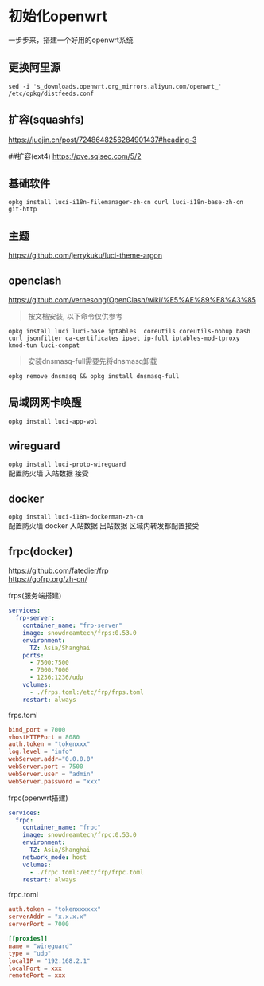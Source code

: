 # 初始化openwrt
 一步步来，搭建一个好用的openwrt系统
##

## 更换阿里源  
```
sed -i 's_downloads.openwrt.org_mirrors.aliyun.com/openwrt_' /etc/opkg/distfeeds.conf
```

## 扩容(squashfs)
https://juejin.cn/post/7248648256284901437#heading-3

##扩容(ext4)
https://pve.sqlsec.com/5/2

## 基础软件
`opkg install luci-i18n-filemanager-zh-cn curl luci-i18n-base-zh-cn git-http`

## 主题
https://github.com/jerrykuku/luci-theme-argon

## openclash
https://github.com/vernesong/OpenClash/wiki/%E5%AE%89%E8%A3%85
> 按文档安装, 以下命令仅供参考  

`opkg install luci luci-base iptables  coreutils coreutils-nohup bash curl jsonfilter ca-certificates ipset ip-full iptables-mod-tproxy kmod-tun luci-compat`
> 安装dnsmasq-full需要先将dnsmasq卸载  

`opkg remove dnsmasq && opkg install dnsmasq-full`


## 局域网网卡唤醒
`opkg install luci-app-wol`

## wireguard
`opkg install luci-proto-wireguard`  
配置防火墙 入站数据 接受

## docker
`opkg install luci-i18n-dockerman-zh-cn`  
配置防火墙 docker 入站数据	出站数据	区域内转发都配置接受

## frpc(docker)
https://github.com/fatedier/frp  
https://gofrp.org/zh-cn/  

frps(服务端搭建)
```yaml
services:
  frp-server:
    container_name: "frp-server"
    image: snowdreamtech/frps:0.53.0
    environment:
      TZ: Asia/Shanghai
    ports:
      - 7500:7500
      - 7000:7000
      - 1236:1236/udp
    volumes:
      - ./frps.toml:/etc/frp/frps.toml
    restart: always
```

frps.toml
```toml
bind_port = 7000
vhostHTTPPort = 8080
auth.token = "tokenxxx"
log.level = "info"
webServer.addr="0.0.0.0"
webServer.port = 7500
webServer.user = "admin"
webServer.password = "xxx"
```

frpc(openwrt搭建)
```yaml
services:
  frpc:
    container_name: "frpc"
    image: snowdreamtech/frpc:0.53.0
    environment:
      TZ: Asia/Shanghai
    network_mode: host
    volumes:
      - ./frpc.toml:/etc/frp/frpc.toml
    restart: always
```
frpc.toml
```toml
auth.token = "tokenxxxxxx"
serverAddr = "x.x.x.x"
serverPort = 7000

[[proxies]]
name = "wireguard"
type = "udp"
localIP = "192.168.2.1"
localPort = xxx
remotePort = xxx
```
